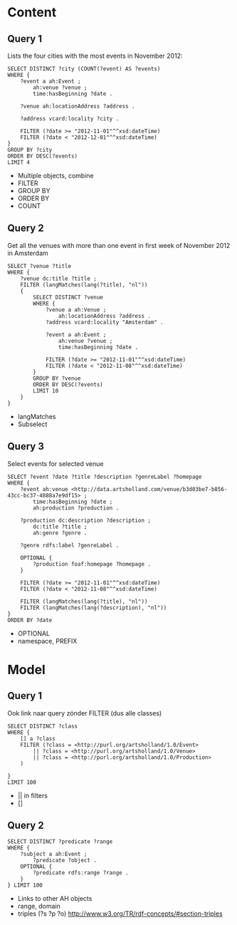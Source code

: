 Content
=======

Query 1
-------

Lists the four cities with the most events in November 2012:

	SELECT DISTINCT ?city (COUNT(?event) AS ?events)
	WHERE {
		?event a ah:Event ;
			ah:venue ?venue ;
			time:hasBeginning ?date .
	
		?venue ah:locationAddress ?address .
	
		?address vcard:locality ?city .
	
		FILTER (?date >= "2012-11-01"^^xsd:dateTime)
		FILTER (?date < "2012-12-01"^^xsd:dateTime)
	} 
	GROUP BY ?city
	ORDER BY DESC(?events)
	LIMIT 4

- Multiple objects, combine
- FILTER
- GROUP BY
- ORDER BY
- COUNT

Query 2
-------

Get all the venues with more than one event in first week of November 2012 in Amsterdam

	SELECT ?venue ?title
	WHERE {
		?venue dc:title ?title ;
		FILTER (langMatches(lang(?title), "nl"))   
		{
			SELECT DISTINCT ?venue
			WHERE {
				?venue a ah:Venue ;
					ah:locationAddress ?address .	
				?address vcard:locality "Amsterdam" .
		
				?event a ah:Event ;
					ah:venue ?venue ;
					time:hasBeginning ?date .
	
				FILTER (?date >= "2012-11-01"^^xsd:dateTime)
				FILTER (?date < "2012-11-08"^^xsd:dateTime)
			} 
			GROUP BY ?venue 
			ORDER BY DESC(?events)
			LIMIT 10
		}
	}

- langMatches
- Subselect

Query 3
-------
Select events for selected venue

	SELECT ?event ?date ?title ?description ?genreLabel ?homepage
	WHERE {
		?event ah:venue <http://data.artsholland.com/venue/b3d03be7-b856-43cc-bc37-4888a7e9df15> ;
			time:hasBeginning ?date ;	
			ah:production ?production .
		
		?production	dc:description ?description	;
			dc:title ?title ;		
			ah:genre ?genre .
		
		?genre rdfs:label ?genreLabel .
	
		OPTIONAL {
			?production foaf:homepage ?homepage .
		}
		
		FILTER (?date >= "2012-11-01"^^xsd:dateTime)
		FILTER (?date < "2012-11-08"^^xsd:dateTime)
		
		FILTER (langMatches(lang(?title), "nl"))
		FILTER (langMatches(lang(?description), "nl"))
	} 
	ORDER BY ?date
	
- OPTIONAL
- namespace, PREFIX


Model
=======

Query 1
-------

Ook link naar query zónder FILTER (dus alle classes)

	SELECT DISTINCT ?class
	WHERE {
		[] a ?class
		FILTER (?class = <http://purl.org/artsholland/1.0/Event> 
			|| ?class = <http://purl.org/artsholland/1.0/Venue> 
			|| ?class = <http://purl.org/artsholland/1.0/Production>
		)	 
	
	}
	LIMIT 100
	
- || in filters
- []

Query 2
-------

	SELECT DISTINCT ?predicate ?range
	WHERE {
		?subject a ah:Event ;
			?predicate ?object .
		OPTIONAL {
			?predicate rdfs:range ?range .
		}
	} LIMIT 100	
	

- Links to other AH objects
- range, domain
- triples (?s ?p ?o) http://www.w3.org/TR/rdf-concepts/#section-triples